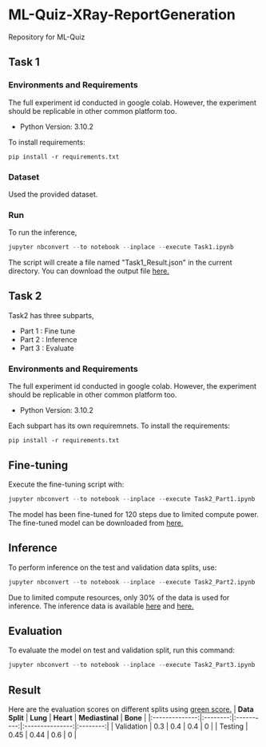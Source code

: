# ML-Quiz-XRay-ReportGeneration

Repository for ML-Quiz 

## Task 1
### Environments and Requirements
The full experiment id conducted in google colab. However, the experiment should be replicable in other common platform too.
- Python Version:  3.10.2

To install requirements:

```setup
pip install -r requirements.txt
```

### Dataset
Used the provided dataset.




### Run

To run the inference,

```python
jupyter nbconvert --to notebook --inplace --execute Task1.ipynb
```

The script will create a file named "Task1_Result.json" in the current directory. You can download the output file [here.](https://drive.google.com/file/d/19GW1Ih5PBacQNmf_my9SQ1NJLilklsx1/view?usp=sharing)

## Task 2
Task2 has three subparts,

- Part 1 : Fine tune
- Part 2 : Inference
- Part 3 : Evaluate

### Environments and Requirements
The full experiment id conducted in google colab. However, the experiment should be replicable in other common platform too.
- Python Version: 3.10.2

Each subpart has its own requiremnets. To install the requirements:

```setup
pip install -r requirements.txt
```
## Fine-tuning

Execute the fine-tuning script with:

```python
jupyter nbconvert --to notebook --inplace --execute Task2_Part1.ipynb
```
The model has been fine-tuned for 120 steps due to limited compute power. The fine-tuned model can be downloaded from [here.](https://drive.google.com/drive/folders/14NmCf0tt0gkL-aZSvMhPRNfXC9KJVuMZ?usp=sharing)

## Inference

To perform inference on the test and validation data splits, use:

```python
jupyter nbconvert --to notebook --inplace --execute Task2_Part2.ipynb
```
Due to limited compute resources, only 30% of the data is used for inference. The inference data is available [here](https://drive.google.com/file/d/1O-nDRfSCP9JN7DMpiN7arDVMbkLTicsP/view?usp=sharing) and [here.](https://drive.google.com/file/d/1-2xFqisCby0XSjWYylIURKsO1gyu7ZkY/view?usp=sharing)


## Evaluation

To evaluate the model on test and validation split, run this command:

```python
jupyter nbconvert --to notebook --inplace --execute Task2_Part3.ipynb
```
## Result
Here are the evaluation scores on different splits using [green score.](https://stanford-aimi.github.io/green.html) 
| **Data Split** | **Lung** | **Heart** | **Mediastinal** | **Bone** |
|:--------------:|:--------:|:----------:|:---------------:|:--------:|
|   Validation   |      0.3 |        0.4 |             0.4 |        0 |
|     Testing    |     0.45 |       0.44 |             0.6 |        0 |